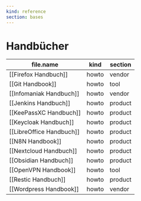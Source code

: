 ```yaml
---
kind: reference
section: bases
---
```


# Handbücher

| file.name | kind | section |
| --- | --- | --- |
| [[Firefox Handbuch]] | howto | vendor |
| [[Git Handbook]] | howto | tool |
| [[Infomaniak Handbuch]] | howto | vendor |
| [[Jenkins Handbuch]] | howto | product |
| [[KeePassXC Handbuch]] | howto | product |
| [[Keycloak Handbuch]] | howto | product |
| [[LibreOffice Handbuch]] | howto | product |
| [[N8N Handbook]] | howto | product |
| [[Nextcloud Handbuch]] | howto | product |
| [[Obsidian Handbuch]] | howto | product |
| [[OpenVPN Handbook]] | howto | tool |
| [[Restic Handbuch]] | howto | product |
| [[Wordpress Handbook]] | howto | vendor |
